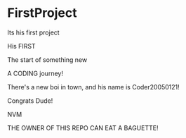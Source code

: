 # FirstProject

Its his first project

His FIRST

The start of something new

A CODING journey!

There's a new boi in town, and his name is Coder20050121!

Congrats Dude!

NVM

THE OWNER OF THIS REPO CAN EAT A BAGUETTE!

